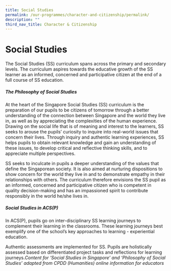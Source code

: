 ```yaml
---
title: Social Studies
permalink: /our-programmes/character-and-citizenship/permalink/
description: ""
third_nav_title: Character & Citizenship
---
```

# **Social Studies**


The Social Studies (SS) curriculum spans across the primary and secondary levels. The curriculum aspires towards the educative growth of the SS learner as an informed, concerned and participative citizen at the end of a full course of SS education.

##### **The Philosophy of Social Studies**
At the heart of the Singapore Social Studies (SS) curriculum is the preparation of our pupils to be citizens of tomorrow through a better understanding of the connection between Singapore and the world they live in, as well as by appreciating the complexities of the human experience. Drawing on the social life that is of meaning and interest to the learners, SS seeks to arouse the pupils’ curiosity to inquire into real-world issues that concern their lives. Through inquiry and authentic learning experiences, SS helps pupils to obtain relevant knowledge and gain an understanding of these issues, to develop critical and reflective thinking skills, and to appreciate multiple perspectives.

SS seeks to inculcate in pupils a deeper understanding of the values that define the Singaporean society. It is also aimed at nurturing dispositions to show concern for the world they live in and to demonstrate empathy in their relationships with others. The curriculum therefore envisions the SS pupil as an informed, concerned and participative citizen who is competent in quality decision-making and has an impassioned spirit to contribute responsibly in the world he/she lives in.

##### **Social Studies in ACS(P)**
In ACS(P), pupils go on inter-disciplinary SS learning journeys to complement their learning in the classrooms. These learning journeys best exemplify one of the school’s key approaches to learning - experiential education.

Authentic assessments are implemented for SS. Pupils are holistically assessed based on differentiated project tasks and reflections for learning journeys._Content for ‘Social Studies in Singapore’ and ‘Philosophy of Social Studies’ adapted from CPDD (Humanities) online information for educators_
